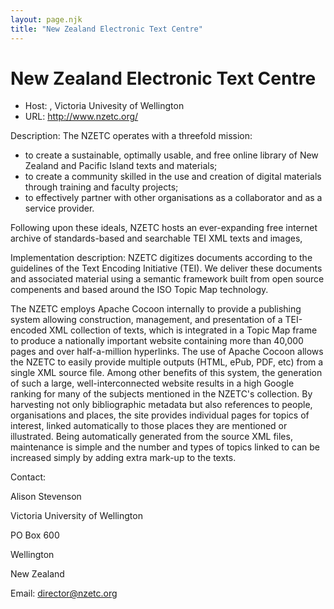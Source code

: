 ```yaml
---
layout: page.njk
title: "New Zealand Electronic Text Centre"
---
```

# New Zealand Electronic Text Centre




* Host: , Victoria Univesity of Wellington
* URL: <http://www.nzetc.org/>



Description:
 The NZETC operates with a threefold mission:
 


* to create a sustainable, optimally usable, and free online library of New Zealand
 and Pacific Island texts and materials;
* to create a community skilled in the use and creation of digital materials through
 training and faculty projects;
* to effectively partner with other organisations as a collaborator and as a service
 provider.


Following upon these ideals, NZETC hosts an ever-expanding free internet archive of
 standards-based and searchable TEI XML texts and images,



Implementation description:
 NZETC digitizes documents according to the guidelines of the Text Encoding Initiative
 (TEI). We deliver these documents and associated material using a semantic framework
 built from open source compenents and based around the ISO Topic Map technology.
 



 The NZETC employs Apache Cocoon internally to provide a publishing system allowing
 construction, management, and presentation of a TEI-encoded XML collection of texts,
 which is integrated in a Topic Map frame to produce a nationally important website
 containing more than 40,000 pages and over half-a-million hyperlinks. The use of Apache
 Cocoon allows the NZETC to easily provide multiple outputs (HTML, ePub, PDF, etc)
 from a single XML source file. Among other benefits of this system, the generation
 of such a large, well-interconnected website results in a high Google ranking for
 many of the subjects mentioned in the NZETC's collection. By harvesting not only bibliographic
 metadata but also references to people, organisations and places, the site provides
 individual pages for topics of interest, linked automatically to those places they
 are mentioned or illustrated. Being automatically generated from the source XML files,
 maintenance is simple and the number and types of topics linked to can be increased
 simply by adding extra mark-up to the texts.
 



Contact: 



Alison Stevenson



Victoria University of Wellington


PO Box 600 


Wellington


New Zealand


Email: [director@nzetc.org](mailto:director@nzetc.org)





